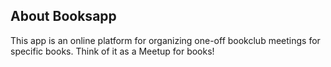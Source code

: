 ## About Booksapp

This app is an online platform for organizing one-off bookclub meetings for specific books.  Think of it as a Meetup for books!
